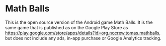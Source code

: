 # Math Balls

This is the open source version of the Android game Math Balls. It is the same
game that is published as on the Google Play Store as
https://play.google.com/store/apps/details?id=org.nocrew.tomas.mathballs, but does not
include any ads, in-app purchase or Google Analytics tracking.
